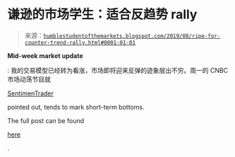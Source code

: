 <!--yml

category: 未分类

date: 2024-05-18 02:27:15

-->

# 谦逊的市场学生：适合反趋势 rally

> 来源：[`humblestudentofthemarkets.blogspot.com/2019/08/ripe-for-counter-trend-rally.html#0001-01-01`](https://humblestudentofthemarkets.blogspot.com/2019/08/ripe-for-counter-trend-rally.html#0001-01-01)

**Mid-week market update**

: 我的交易模型已经转为看涨，市场即将迎来反弹的迹象层出不穷。周一的 CNBC 市场动荡节目就

[SentimenTrader](https://twitter.com/sentimentrader/status/1158474025351503872)

pointed out, tends to mark short-term bottoms.

The full post can be found

[here](https://humblestudentofthemarkets.com/2019/08/07/ripe-for-a-counter-trend-rally/)

.

